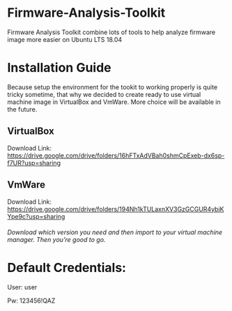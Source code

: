 # Firmware-Analysis-Toolkit
Firmware Analysis Toolkit combine lots of tools to help analyze firmware image more easier on Ubuntu LTS 18.04
# Installation Guide
Because setup the environment for the tookit to working properly is quite tricky sometime, that why we decided to create ready to use virtual machine image in VirtualBox and VmWare. More choice will be available in the future.
## VirtualBox
Download Link: https://drive.google.com/drive/folders/16hFTxAdVBah0shmCpExeb-dx6sp-f7UR?usp=sharing
## VmWare
Download Link: https://drive.google.com/drive/folders/194Nh1kTULaxnXV3GzGCGUR4ybjKYpe9c?usp=sharing
###### Download which version you need and then import to your virtual machine manager. Then you're good to go.
# Default Credentials:
User: user

Pw: 123456!QAZ
